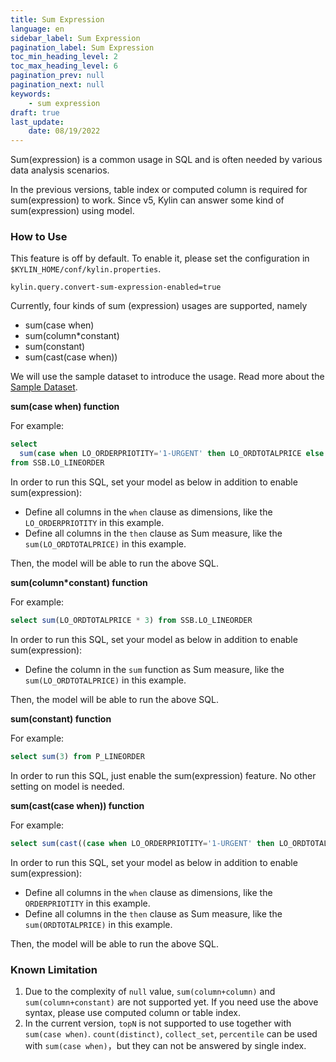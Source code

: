 ```yaml
---
title: Sum Expression
language: en
sidebar_label: Sum Expression
pagination_label: Sum Expression
toc_min_heading_level: 2
toc_max_heading_level: 6
pagination_prev: null
pagination_next: null
keywords:
    - sum expression
draft: true
last_update:
    date: 08/19/2022
---
```



Sum(expression) is a common usage in SQL and is often needed by various data analysis scenarios.

In the previous versions, table index or computed column is required for sum(expression) to work. Since v5, Kylin can answer some kind of sum(expression) using model.

### How to Use

This feature is off by default. To enable it, please set the configuration in `$KYLIN_HOME/conf/kylin.properties`.

```properties
kylin.query.convert-sum-expression-enabled=true
```

Currently, four kinds of sum (expression) usages are supported, namely

- sum(case when)
- sum(column*constant)
- sum(constant)
- sum(cast(case when))

We will use the sample dataset to introduce the usage. Read more about the [Sample Dataset](../../../quickstart/sample_dataset.md).



**sum(case when) function**

For example:

```sql
select
  sum(case when LO_ORDERPRIOTITY='1-URGENT' then LO_ORDTOTALPRICE else null end)
from SSB.LO_LINEORDER
```

In order to run this SQL, set your model as below in addition to enable sum(expression):

- Define all columns in the `when` clause as dimensions, like the `LO_ORDERPRIOTITY` in this example.
- Define all columns in the `then` clause as Sum measure, like the `sum(LO_ORDTOTALPRICE)` in this example.

Then, the model will be able to run the above SQL.



**sum(column*constant) function**

For example:

```sql
select sum(LO_ORDTOTALPRICE * 3) from SSB.LO_LINEORDER
```

In order to run this SQL, set your model as below in addition to enable sum(expression):

- Define the column in the `sum` function as Sum measure, like the `sum(LO_ORDTOTALPRICE)` in this example.

Then, the model will be able to run the above SQL.



**sum(constant) function**

For example:

```sql
select sum(3) from P_LINEORDER
```

In order to run this SQL, just enable the sum(expression) feature. No other setting on model is needed.

**sum(cast(case when)) function**

For example:

```sql
select sum(cast((case when LO_ORDERPRIOTITY='1-URGENT' then LO_ORDTOTALPRICE else null end) as bigint)) from SSB.P_LINEORDER
```

In order to run this SQL, set your model as below in addition to enable sum(expression):

- Define all columns in the `when` clause as dimensions, like the `ORDERPRIOTITY` in this example.
- Define all columns in the `then` clause as Sum measure, like the `sum(ORDTOTALPRICE)` in this example.

Then, the model will be able to run the above SQL.



### Known Limitation

1. Due to the complexity of `null` value, `sum(column+column)` and `sum(column+constant)` are not supported yet. If you need use the above syntax, please use computed column or table index.
2. In the current version, `topN`  is not supported to use together with `sum(case when)`. `count(distinct)`, `collect_set`, `percentile` can be used with `sum(case when)`，but they can not be answered by single index.

